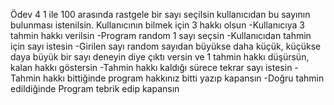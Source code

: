 Ödev 4
    1 ile 100 arasında rastgele bir sayı seçilsin kullanıcıdan bu sayının bulunması istenilsin.
    Kullanıcının bilmek için 3 hakkı olsun
        -Kullanıcıya 3 tahmin hakkı verilsin
        -Program random 1 sayı seçsin
        -Kullanıcıdan tahmin için sayı istesin
        -Girilen sayı random sayıdan büyükse daha küçük, küçükse daya büyük bir sayı deneyin diye
         çıktı versin ve 1 tahmin hakkı düşürsün, kalan hakkı göstersin
        -Tahmin hakkı kaldığı sürece tekrar sayı istesin
        -Tahmin hakkı bittiğinde program hakkınız bitti yazıp kapansın
        -Doğru tahmin edildiğinde Program tebrik edip kapansın


